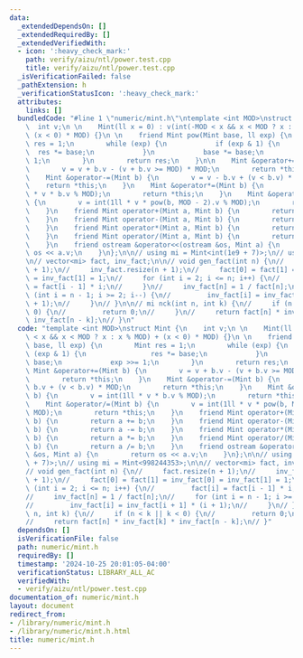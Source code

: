 ```yaml
---
data:
  _extendedDependsOn: []
  _extendedRequiredBy: []
  _extendedVerifiedWith:
  - icon: ':heavy_check_mark:'
    path: verify/aizu/ntl/power.test.cpp
    title: verify/aizu/ntl/power.test.cpp
  _isVerificationFailed: false
  _pathExtension: h
  _verificationStatusIcon: ':heavy_check_mark:'
  attributes:
    links: []
  bundledCode: "#line 1 \"numeric/mint.h\"\ntemplate <int MOD>\nstruct Mint {\n  \
    \  int v;\n \n    Mint(ll x = 0) : v(int(-MOD < x && x < MOD ? x : x % MOD) +\
    \ (x < 0) * MOD) {}\n \n    friend Mint pow(Mint base, ll exp) {\n        Mint\
    \ res = 1;\n        while (exp) {\n            if (exp & 1) {\n              \
    \  res *= base;\n            }\n            base *= base;\n            exp >>=\
    \ 1;\n        }\n        return res;\n    }\n\n    Mint &operator+=(Mint b) {\n\
    \        v = v + b.v - (v + b.v >= MOD) * MOD;\n        return *this;\n    }\n\
    \    Mint &operator-=(Mint b) {\n        v = v - b.v + (v < b.v) * MOD;\n    \
    \    return *this;\n    }\n    Mint &operator*=(Mint b) {\n        v = int(1ll\
    \ * v * b.v % MOD);\n        return *this;\n    }\n    Mint &operator/=(Mint b)\
    \ {\n        v = int(1ll * v * pow(b, MOD - 2).v % MOD);\n        return *this;\n\
    \    }\n    friend Mint operator+(Mint a, Mint b) {\n        return a += b;\n\
    \    }\n    friend Mint operator-(Mint a, Mint b) {\n        return a -= b;\n\
    \    }\n    friend Mint operator*(Mint a, Mint b) {\n        return a *= b;\n\
    \    }\n    friend Mint operator/(Mint a, Mint b) {\n        return a /= b;\n\
    \    }\n    friend ostream &operator<<(ostream &os, Mint a) {\n        return\
    \ os << a.v;\n    }\n};\n\n// using mi = Mint<int(1e9 + 7)>;\n// using mi = Mint<998244353>;\n\
    \n// vector<mi> fact, inv_fact;\n\n// void gen_fact(int n) {\n//     fact.resize(n\
    \ + 1);\n//     inv_fact.resize(n + 1);\n//     fact[0] = fact[1] = inv_fact[0]\
    \ = inv_fact[1] = 1;\n//     for (int i = 2; i <= n; i++) {\n//         fact[i]\
    \ = fact[i - 1] * i;\n//     }\n//     inv_fact[n] = 1 / fact[n];\n//     for\
    \ (int i = n - 1; i >= 2; i--) {\n//         inv_fact[i] = inv_fact[i + 1] * (i\
    \ + 1);\n//     }\n// }\n\n// mi nck(int n, int k) {\n//     if (n < k || k <\
    \ 0) {\n//         return 0;\n//     }\n//     return fact[n] * inv_fact[k] *\
    \ inv_fact[n - k];\n// }\n"
  code: "template <int MOD>\nstruct Mint {\n    int v;\n \n    Mint(ll x = 0) : v(int(-MOD\
    \ < x && x < MOD ? x : x % MOD) + (x < 0) * MOD) {}\n \n    friend Mint pow(Mint\
    \ base, ll exp) {\n        Mint res = 1;\n        while (exp) {\n            if\
    \ (exp & 1) {\n                res *= base;\n            }\n            base *=\
    \ base;\n            exp >>= 1;\n        }\n        return res;\n    }\n\n   \
    \ Mint &operator+=(Mint b) {\n        v = v + b.v - (v + b.v >= MOD) * MOD;\n\
    \        return *this;\n    }\n    Mint &operator-=(Mint b) {\n        v = v -\
    \ b.v + (v < b.v) * MOD;\n        return *this;\n    }\n    Mint &operator*=(Mint\
    \ b) {\n        v = int(1ll * v * b.v % MOD);\n        return *this;\n    }\n\
    \    Mint &operator/=(Mint b) {\n        v = int(1ll * v * pow(b, MOD - 2).v %\
    \ MOD);\n        return *this;\n    }\n    friend Mint operator+(Mint a, Mint\
    \ b) {\n        return a += b;\n    }\n    friend Mint operator-(Mint a, Mint\
    \ b) {\n        return a -= b;\n    }\n    friend Mint operator*(Mint a, Mint\
    \ b) {\n        return a *= b;\n    }\n    friend Mint operator/(Mint a, Mint\
    \ b) {\n        return a /= b;\n    }\n    friend ostream &operator<<(ostream\
    \ &os, Mint a) {\n        return os << a.v;\n    }\n};\n\n// using mi = Mint<int(1e9\
    \ + 7)>;\n// using mi = Mint<998244353>;\n\n// vector<mi> fact, inv_fact;\n\n\
    // void gen_fact(int n) {\n//     fact.resize(n + 1);\n//     inv_fact.resize(n\
    \ + 1);\n//     fact[0] = fact[1] = inv_fact[0] = inv_fact[1] = 1;\n//     for\
    \ (int i = 2; i <= n; i++) {\n//         fact[i] = fact[i - 1] * i;\n//     }\n\
    //     inv_fact[n] = 1 / fact[n];\n//     for (int i = n - 1; i >= 2; i--) {\n\
    //         inv_fact[i] = inv_fact[i + 1] * (i + 1);\n//     }\n// }\n\n// mi nck(int\
    \ n, int k) {\n//     if (n < k || k < 0) {\n//         return 0;\n//     }\n\
    //     return fact[n] * inv_fact[k] * inv_fact[n - k];\n// }"
  dependsOn: []
  isVerificationFile: false
  path: numeric/mint.h
  requiredBy: []
  timestamp: '2024-10-25 20:01:05-04:00'
  verificationStatus: LIBRARY_ALL_AC
  verifiedWith:
  - verify/aizu/ntl/power.test.cpp
documentation_of: numeric/mint.h
layout: document
redirect_from:
- /library/numeric/mint.h
- /library/numeric/mint.h.html
title: numeric/mint.h
---
```

